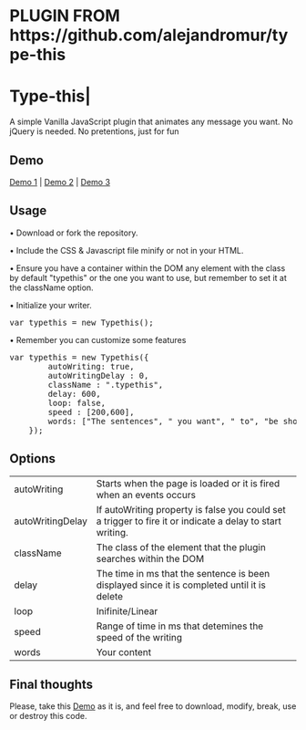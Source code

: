 <h1>PLUGIN FROM https://github.com/alejandromur/type-this </h1>

<h1>Type-this|</h1>
<p>A simple Vanilla JavaScript plugin that animates any message you want. No jQuery is needed. No pretentions, just for fun</p>

<h2>Demo</h2>
<p><a href="https://www.mamutlove.com/projects/type-this/" title="Demo" target="_blank">Demo 1</a> | <a href="https://www.mamutlove.com/projects/type-this/index2.html" title="Demo" target="_blank">Demo 2</a> | <a href="https://www.mamutlove.com/projects/type-this/index3.html" title="Demo" target="_blank">Demo 3</a></p>

<h2>Usage</h2>
<p>• Download or fork the repository.</p>
<p>• Include the CSS &amp; Javascript file minify or not in your HTML.</p>
<p>• Ensure you have a container within the DOM any element with the class by default "typethis" or the one you want to use, but remember to set it at the className option.</p>
<p>• Initialize your writer. <pre>var typethis = new Typethis();</pre></p>
<p>• Remember you can customize some features
    <pre>var typethis = new Typethis({
        autoWriting: true,
        autoWritingDelay : 0,
        className : ".typethis",
        delay: 600,
        loop: false,
        speed : [200,600],
        words: ["The sentences", " you want", " to", "be shown"]
    });</pre>
</p>

<h2>Options</h2>
<table>
    <tr>
        <td>autoWriting</td>
        <td>Starts when the page is loaded or it is fired when an events occurs</td>
    </tr>
    <tr>
        <td>autoWritingDelay</td>
        <td>If autoWriting property is false you could set a trigger to fire it or indicate a delay to start writing.</td>
    </tr>    
    <tr>
        <td>className</td>
        <td>The class of the element that the plugin searches within the DOM</td>
    </tr>
    <tr>
        <td>delay</td>
        <td>The time in ms that the sentence is been displayed since it is completed until it is delete</td>
    </tr>
    <tr>
        <td>loop</td>
        <td>Inifinite/Linear</td>
    </tr>
    <tr>
        <td>speed</td>
        <td>Range of time in ms that detemines the speed of the writing</td>
    </tr>
    <tr>
        <td>words</td>
        <td>Your content</td>
    </tr>
</table>

<h2>Final thoughts</h2>
<p>Please, take this <a href="https://www.mamutlove.com/projects/type-this/" title="Demo" target="_blank">Demo</a> as it is, and feel free to download, modify, break, use or destroy this code.</p>
